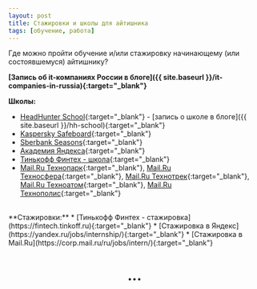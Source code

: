 ```yaml
---
layout: post 
title: Стажировки и школы для айтишника
tags: [обучение, работа]
---
```


Где можно пройти обучение и/или стажировку начинающему (или состоявшемуся) айтишнику?

<!--excerpt-->
**[Запись об it-компаниях России в блоге]({{ site.baseurl }}/it-companies-in-russia){:target="_blank"}**
<br/>

**Школы:** 
* [HeadHunter School](https://school.hh.ru){:target="_blank"} - [запись о школе в блоге]({{ site.baseurl }}/hh-school){:target="_blank"}
* [Kaspersky Safeboard](https://safeboard.kaspersky.ru/){:target="_blank"}
* [Sberbank Seasons](http://sberseasons.ru){:target="_blank"}
* [Академия Яндекса](https://academy.yandex.ru){:target="_blank"}
* [Тинькофф Финтех - школа](https://fintech.tinkoff.ru){:target="_blank"}
* [Mail.Ru Технопарк](https://park.mail.ru/pages/index/){:target="_blank"}, [Mail.Ru Техносфера](https://sphere.mail.ru/pages/index/){:target="_blank"}, [Mail.Ru Технотрек](https://track.mail.ru/pages/index/){:target="_blank"}, [Mail.Ru Техноатом](https://atom.mail.ru/pages/index/){:target="_blank"}, [Mail.Ru Технополис](https://polis.mail.ru/pages/index/){:target="_blank"}

<br/>
**Стажировки:**
* [Тинькофф Финтех - стажировка](https://fintech.tinkoff.ru){:target="_blank"}
* [Стажировка в Яндекс](https://yandex.ru/jobs/internship/){:target="_blank"}
* [Стажировка в Mail.Ru](https://corp.mail.ru/ru/jobs/intern/){:target="_blank"}

<h1 style="text-align: center;">...</h1>